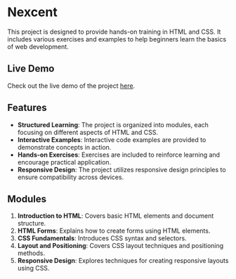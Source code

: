 # Nexcent

This project is designed to provide hands-on training in HTML and CSS. It includes various exercises and examples to help beginners learn the basics of web development.

## Live Demo

Check out the live demo of the project [here](https://6604719b610b754705968e17--phenomenal-monstera-d0ab4a.netlify.app/).

## Features

- **Structured Learning**: The project is organized into modules, each focusing on different aspects of HTML and CSS.
- **Interactive Examples**: Interactive code examples are provided to demonstrate concepts in action.
- **Hands-on Exercises**: Exercises are included to reinforce learning and encourage practical application.
- **Responsive Design**: The project utilizes responsive design principles to ensure compatibility across devices.

## Modules

1. **Introduction to HTML**: Covers basic HTML elements and document structure.
2. **HTML Forms**: Explains how to create forms using HTML elements.
3. **CSS Fundamentals**: Introduces CSS syntax and selectors.
4. **Layout and Positioning**: Covers CSS layout techniques and positioning methods.
5. **Responsive Design**: Explores techniques for creating responsive layouts using CSS.

